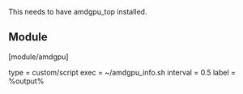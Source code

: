 This needs to have amdgpu_top installed.

## Module

[module/amdgpu]

type = custom/script
exec = ~/amdgpu_info.sh
interval = 0.5
label = %output%
